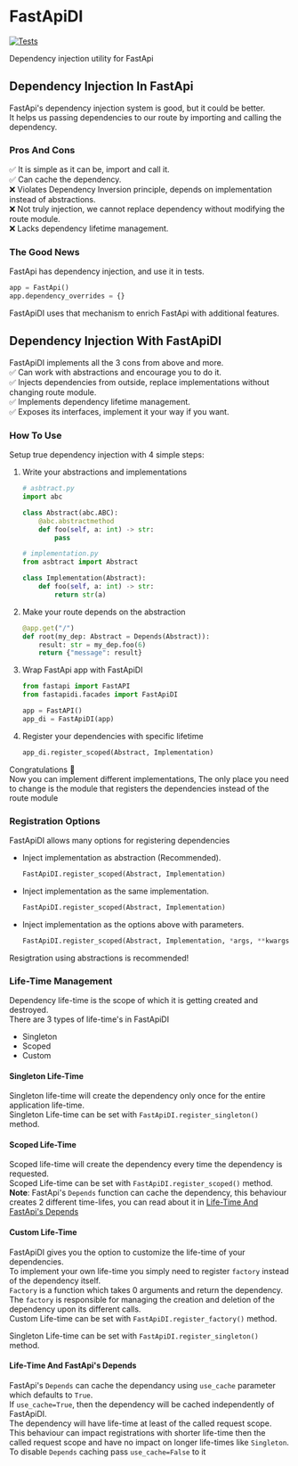 
# FastApiDI

[![Tests](https://github.com/EmilK322/FastApiDI/actions/workflows/tests.yml/badge.svg)](https://github.com/EmilK322/FastApiDI/actions/workflows/tests.yml)

Dependency injection utility for FastApi

## Dependency Injection In FastApi
FastApi's dependency injection system is good, but it could be better.  
It helps us passing dependencies to our route by importing and calling the dependency.  

### Pros And Cons
✅ It is simple as it can be, import and call it.   
✅ Can cache the dependency.  
❌ Violates Dependency Inversion principle, depends on implementation instead of abstractions.  
❌ Not truly injection, we cannot replace dependency without modifying the route module.  
❌ Lacks dependency lifetime management.  

### The Good News
FastApi has dependency injection, and use it in tests.
```python
app = FastApi()
app.dependency_overrides = {}
```
FastApiDI uses that mechanism to enrich FastApi with additional features.

## Dependency Injection With FastApiDI
FastApiDI implements all the 3 cons from above and more.  
✅ Can work with abstractions and encourage you to do it.  
✅ Injects dependencies from outside, replace implementations without changing route module.  
✅ Implements dependency lifetime management.  
✅ Exposes its interfaces, implement it your way if you want.  

### How To Use
Setup true dependency injection with 4 simple steps:
1. Write your abstractions and implementations
    ```python
    # asbtract.py
    import abc
    
    class Abstract(abc.ABC):
        @abc.abstractmethod
        def foo(self, a: int) -> str:
            pass
    ```
    
    ```python
    # implementation.py
    from asbtract import Abstract
    
    class Implementation(Abstract):
        def foo(self, a: int) -> str:
            return str(a)
    ```
   
2. Make your route depends on the abstraction
    ```python
    @app.get("/")
    def root(my_dep: Abstract = Depends(Abstract)):
        result: str = my_dep.foo(6)
        return {"message": result}
    ```

3. Wrap FastApi app with FastApiDI
    ```python
    from fastapi import FastAPI
    from fastapidi.facades import FastApiDI
    
    app = FastAPI()
    app_di = FastApiDI(app)   
    ```

4. Register your dependencies with specific lifetime
   ```python
   app_di.register_scoped(Abstract, Implementation)
   ```

Congratulations 🎉  
Now you can implement different implementations, The only place you need to change is the module that registers the dependencies instead of the route module

### Registration Options
FastApiDI allows many options for registering dependencies
- Inject implementation as abstraction (Recommended).  
  ```python
  FastApiDI.register_scoped(Abstract, Implementation)
  ```
  
- Inject implementation as the same implementation.  
  ```python
  FastApiDI.register_scoped(Abstract, Implementation)
  ```

- Inject implementation as the options above with parameters.
  ```python
  FastApiDI.register_scoped(Abstract, Implementation, *args, **kwargs)
  ```
Resigtration using abstractions is recommended!

### Life-Time Management
Dependency life-time is the scope of which it is getting created and destroyed.   
There are 3 types of life-time's in FastApiDI
- Singleton
- Scoped
- Custom

#### Singleton Life-Time
Singleton life-time will create the dependency only once for the entire application life-time.  
Singleton Life-time can be set with `FastApiDI.register_singleton()` method.

#### Scoped Life-Time
Scoped life-time will create the dependency every time the dependency is requested.  
Scoped Life-time can be set with `FastApiDI.register_scoped()` method.  
**Note**: FastApi's `Depends` function can cache the dependency, this behaviour creates 2 different time-lifes, you can read about it in [Life-Time And FastApi's Depends](README.md#life-time-and-fastapis-depends)

#### Custom Life-Time
FastApiDI gives you the option to customize the life-time of your dependencies.  
To implement your own life-time you simply need to register `factory` instead of the dependency itself.  
`Factory` is a function which takes 0 arguments and return the dependency.  
The `factory` is responsible for managing the creation and deletion of the dependency upon its different calls.  
Custom Life-time can be set with `FastApiDI.register_factory()` method.  

Singleton Life-time can be set with `FastApiDI.register_singleton()` method.


#### Life-Time And FastApi's Depends
FastApi's `Depends` can cache the dependancy using `use_cache` parameter which defaults to `True`.  
If `use_cache=True`, then the dependency will be cached independently of FastApiDI.  
The dependency will have life-time at least of the called request scope.  
This behaviour can impact registrations with shorter life-time then the called request scope and have no impact on longer life-times like `Singleton`.  
To disable `Depends` caching pass `use_cache=False` to it
